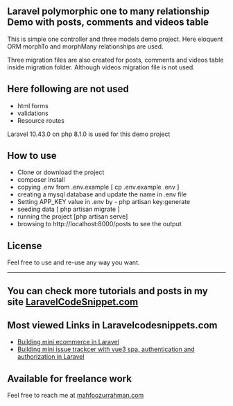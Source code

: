 ## Laravel polymorphic one to many relationship Demo with posts, comments and videos table

This is simple one controller and three models demo project. Here eloquent ORM morphTo and morphMany relationships are used.

Three migration files are also created for posts, comments and videos table inside migration folder. Although videos migration file
is not used.

## Here following are not used

- html forms
- validations
- Resource routes

Laravel 10.43.0 on php 8.1.0 is used for this demo project

## How to use

- Clone or download the project
- composer install
- copying .env from .env.example [ cp .env.example .env ]
- creating a mysql database and update the name in .env file
- Setting APP_KEY value in .env by - php artisan key:generate
- seeding data [ php artisan migrate ]
- running the project [php artisan serve]
- browsing to http://localhost:8000/posts to see the output


## License
Feel free to use and re-use any way you want.

---

## You can check more tutorials and posts in my site [LaravelCodeSnippet.com](https://laravelcodesnippets.com)

## Most viewed Links in Laravelcodesnippets.com

- [Building mini ecommerce in Laravel](https://laravelcodesnippets.com/communities/projects/topics/mini-ecommerce/posts/113)
- [Building mini issue trackcer with vue3 spa, authentication and authorization in Laravel](https://laravelcodesnippets.com/communities/projects/topics/mini-issue-tracker/posts/159)

## Available for freelance work
Feel free to reach me at [mahfoozurrahman.com](https://www.mahfoozurrahman.com)
